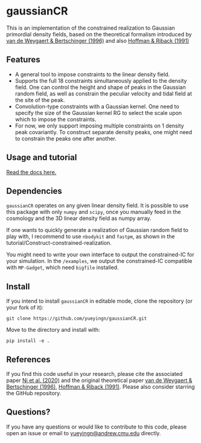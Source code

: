 # gaussianCR

This is an implementation of the constrained realization to Gaussian primordial density fields, based on the theoretical formalism introduced by [van de Weygaert & Bertschinger (1996)](https://ui.adsabs.harvard.edu/abs/1996MNRAS.281...84V/abstract) and also [Hoffman & Riback (1991)](https://ui.adsabs.harvard.edu/abs/1991ApJ...380L...5H/abstract) 

Features
------------
* A general tool to impose constraints to the linear density field.
* Supports the full 18 constraints simultaneously applied to the density field. One can control the height and shape of peaks in the Gaussian random field, as well as constrain the peculiar velocity and tidal field at the site of the peak.
* Convolution-type constraints with a Gaussian kernel. One need to specify the size of the Gaussian kernel RG to select the scale upon which to impose the constraints.
* For now, we only support imposing multiple constraints on 1 density peak covariantly.  To construct separate density peaks, one might need to constrain the peaks one after another. 


Usage and tutorial
------------

[Read the docs here.](https://gaussiancr.readthedocs.io/en/latest/tutorials.html)


Dependencies
------------
``gaussianCR`` operates on any given linear density field. It is possible to use this package with only ``numpy`` and ``scipy``, once you manually feed in the cosmology and the 3D linear density field as numpy array.

If one wants to quickly generate a realization of Gaussian random field to play with, I recommend to use ``nbodykit`` and ``fastpm``, as shown in the tutorial/Construct-constrained-realization.

You might need to write your own interface to output the constrained-IC for your simulation.
In the `/examples`, we output the constrained-IC compatible with ``MP-Gadget``, which need ``bigfile`` installed.

Install
-----------------
If you intend to install ``gaussianCR`` in editable mode, clone the repository (or your fork of it):

    git clone https://github.com/yueyingn/gaussianCR.git

Move to the directory and install with:

    pip install -e .


References
------------------
If you find this code useful in your research, please cite the associated paper [Ni et al. (2020)](https://arxiv.org/abs/2012.04714) and the original theoretical paper [van de Weygaert & Bertschinger (1996)](https://ui.adsabs.harvard.edu/abs/1996MNRAS.281...84V/abstract), [Hoffman & Riback (1991)](https://ui.adsabs.harvard.edu/abs/1991ApJ...380L...5H/abstract). Please also consider starring the GitHub repository.

Questions?
------------------
If you have any questions or would like to contribute to this code, please open an issue or email to yueyingn@andrew.cmu.edu directly.


